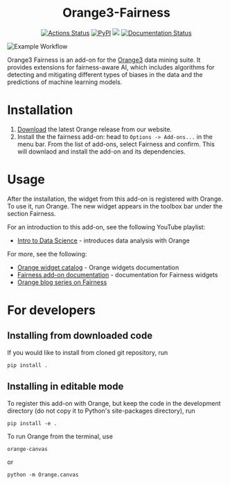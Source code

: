 <h1 align="center">Orange3-Fairness</h1>


<p align="center">
<a href="https://github.com/biolab//orange3-fairness/actions"><img alt="Actions Status" src="https://github.com/biolab/orange3-fairness/actions/workflows/test.yml/badge.svg"></a>
<a href="https://pypi.org/project/Orange3-Fairness/"><img alt="PyPI" src="https://img.shields.io/pypi/v/orange3-fairness?color=blue"></a>
<a href="https://codecov.io/gh/ZanMervic/orange3-fairness" ><img src="https://codecov.io/gh/ZanMervic/orange3-fairness/graph/badge.svg?token=MSQ0ZUPA6B"/></a>
<a href='https://orange3-fairness.readthedocs.io/en/latest/?badge=latest'><img src='https://readthedocs.org/projects/orange3-fairness/badge/?version=latest' alt='Documentation Status' /></a>
</p>

![Example Workflow](doc/readme-screenshot.png)

Orange3 Fairness is an add-on for the [Orange3](http://orangedatamining.com/) data mining suite. 
It provides extensions for fairness-aware AI, which includes algorithms for detecting and mitigating 
different types of biases in the data and the predictions of machine learning models. 


# Installation

1. [Download](https://orangedatamining.com/download/) the latest Orange release from
our website.
2. Install the the fairness add-on: head to
`Options -> Add-ons...` in the menu bar. From the list of add-ons, select Fairness and confirm.
This will downlaod and install the add-on and its dependencies.

#  Usage

After the installation, the widget from this add-on is registered with Orange. To use it, run Orange.
The new widget appears in the toolbox bar under the section Fairness.

For an introduction to this add-on, see the following YouTube playlist:

* [Intro to Data Science](https://www.youtube.com/watch?v=H1ibqB_cvlE&list=PLmNPvQr9Tf-b_SuBdoRsuNhTmaHJ0eKab) - introduces data analysis with Orange

For more, see the following:

* [Orange widget catalog](https://orange.biolab.si/toolbox/) - Orange widgets documentation
* [Fairness add-on documentation](https://orange3-fairness.readthedocs.io/) -  documentation for Fairness widgets
* [Orange blog series on Fairness](https://orangedatamining.com/blog/?tag=fairness)


# For developers

## Installing from downloaded code

If you would like to install from cloned git repository, run

    pip install .

## Installing in editable mode

To register this add-on with Orange, but keep the code in the development directory
(do not copy it to Python's site-packages directory), run

    pip install -e .


To run Orange from the terminal, use

    orange-canvas

or

    python -m Orange.canvas
